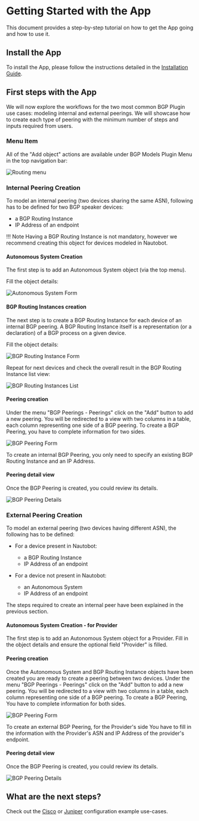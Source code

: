 # Getting Started with the App

This document provides a step-by-step tutorial on how to get the App going and how to use it.

## Install the App

To install the App, please follow the instructions detailed in the [Installation Guide](../admin/install.md).

## First steps with the App

We will now explore the workflows for the two most common BGP Plugin use cases: modeling internal and external peerings. We will showcase how to create each type of peering with the minimum number of steps and inputs required from users.

### Menu Item

All of the "Add object" actions are available under BGP Models Plugin Menu in the top navigation bar:

![Routing menu](../images/menu.png "Routing Menu")

### Internal Peering Creation

To model an internal peering (two devices sharing the same ASN), following has to be defined for two BGP speaker devices:

- a BGP Routing Instance
- IP Address of an endpoint

!!! Note
    Having a BGP Routing Instance is not mandatory, however we recommend creating this object for devices modeled in Nautobot.

#### Autonomous System Creation

The first step is to add an Autonomous System object (via the top menu).

Fill the object details:

![Autonomous System Form](../images/add_asn_12345.png "Autonomous System Form")

#### BGP Routing Instances creation

The next step is to create a BGP Routing Instance for each device of an internal BGP peering.
A BGP Routing Instance itself is a representation (or a declaration) of a BGP process on a given device.

Fill the object details:

![BGP Routing Instance Form](../images/add_new_ri.png "BGP Routing Instance Form")

Repeat for next devices and check the overall result in the BGP Routing Instance list view:

![BGP Routing Instances List](../images/ri_list_view.png "BGP Routing Instances List")

#### Peering creation

Under the menu "BGP Peerings - Peerings" click on the "Add" button to add a new peering.
You will be redirected to a view with two columns in a table, each column representing one side of a BGP peering.
To create a BGP Peering, you have to complete information for two sides.

![BGP Peering Form](../images/add_internal_peering.png "BGP Peering Form")

To create an internal BGP Peering, you only need to specify an existing BGP Routing Instance and an IP Address.

#### Peering detail view

Once the BGP Peering is created, you could review its details.

![BGP Peering Details](../images/internal_peering_created.png "BGP Peering Details")


### External Peering Creation

To model an external peering (two devices having different ASN), the following has to be defined:

- For a device present in Nautobot:
    - a BGP Routing Instance
    - IP Address of an endpoint

- For a device not present in Nautobot:
    - an Autonomous System
    - IP Address of an endpoint

The steps required to create an internal peer have been explained in the previous section.

#### Autonomous System Creation - for Provider

The first step is to add an Autonomous System object for a Provider.
Fill in the object details and ensure the optional field "Provider" is filled.

#### Peering creation

Once the Autonomous System and BGP Routing Instance objects have been created you are ready to create a peering between two devices.
Under the menu "BGP Peerings - Peerings" click on the "Add" button to add a new peering.
You will be redirected to a view with two columns in a table, each column representing one side of a BGP peering.
To create a BGP Peering, You have to complete information for both sides.

![BGP Peering Form](../images/add_external_peering.png "BGP Peering Form")

To create an external BGP Peering, for the Provider's side You have to fill in the information with the Provider's ASN and IP Address of the provider's endpoint.

#### Peering detail view

Once the BGP Peering is created, you could review its details.

![BGP Peering Details](../images/external_peering_created.png "BGP Peering Details")



## What are the next steps?

Check out the [Cisco](cisco_use_case.md) or [Juniper](juniper_use_case.md) configuration example use-cases.
